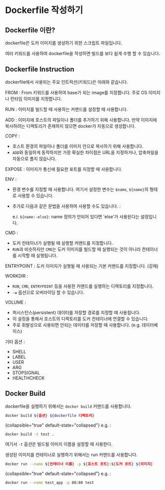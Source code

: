 # Dockerfile 작성하기

## Dockerfile 이란?

dockerfile은 도커 이미지를 생성하기 위한 스크립트 파일입니다.

여러 키워드를 사용하여 dockerfile을 작성하면 빌드를 보다 쉽게 수행 할 수 있습니다.

## Dockerfile Instruction

dockerfile에서 사용되는 주요 인트럭션(키워드)은 아래와 같습니다.

FROM
: From 키워드를 사용하여 base가 되는 image를 지정합니다. 주로 OS 이미지나 런타임 이미지를 지정합니다.

RUN
: 이미지를 빌드할 때 사용하는 커맨드를 설정할 때 사용합니다.

ADD
: 이미지에 호스트의 파일이나 폴더를 추가하기 위해 사용합니다. 만약 이미지에 복사하려는 디렉토리가 존재하지 않으면 docker가 자동으로 생성합니다.

COPY
: 
- 호스트 환경의 파일이나 폴더를 이미지 안으로 복사하기 위해 사용합니다. 
- `ADD`와 동일하게 동작하지만 가장 확실한 차이점은 URL을 지정하거나, 압축파일을 자동으로 풀지 않습니다.

EXPOSE
: 이미지가 통신에 필요한 포트를 지정할 때 사용합니다.

ENV
: 
- 환경 변수를 지정할 때 사용합니다. 여기서 설정한 변수는 `$name`, `${name}`의 형태로 사용할 수 있습니다. 
- 추가로 다음과 같은 문법을 사용하여 사용할 수도 있습니다. :
  
    e.i. `${name:-else}`: name 정의가 안되어 있다면 'else'가 사용된다는 설정입니다.

CMD
: 
- 도커 컨테이너가 실행될 때 실행할 커맨드를 지정합니다.
- `RUN`과 비슷하지만 `CMD`는 도커 이미지를 빌드할 때 실행되는 것이 아니라 컨테이너를 시작할 때 실행됩니다.

ENTRYPOINT
: 도커 이미지가 실행될 때 사용되는 기본 커맨드를 지정합니다. (강제)

WORKDIR
: 
- `RUN`, `CMD`, `ENTRYPOINT` 등을 사용한 커맨드를 실행하는 디렉토리를 지정합니다.
- `-w` 옵션으로 오버라이딩 할 수 있습니다.

VOLUME
: 
- 퍼시스턴스(persistent) 데이터를 저장할 경로를 지정할 때 사용힙니다.
- 이 설정을 통해서 호스트의 디렉토리를 도커 컨테이너에 연결할 수 있습니다.
- 주로 휘발성으로 사용되면 안되는 데이터를 저장할 때 사용합니다. (e.g. 데이터베이스)

기타 옵션
:
- SHELL
- LABEL
- USER
- ARG
- STOPSIGNAL
- HEALTHCHECK

## Docker Build

dockerfile을 실행하기 위해서는 `docker build` 커맨드를 사용합니다.

```Bash
docker build ${옵션} ${dockerfile 디렉토리}
```

{collapsible="true" default-state="collapsed"}
e.g.
: 
```Bash
docker build -t test .
```
여기서 `-t` 옵션은 빌드될 이미지 이름을 설정할 때 사용한다.

생성된 이미지를 컨테이너로 실행하기 위해서는 run 커맨드를 사용합니다.

```Bash
docker run --name ${컨테이너 이름} -p ${호스트 포트}:${도커 포트} ${이미지} 
```

{collapsible="true" default-state="collapsed"}
e.g.
:
```Bash
docker run --name test_app -p 80:80 test
```